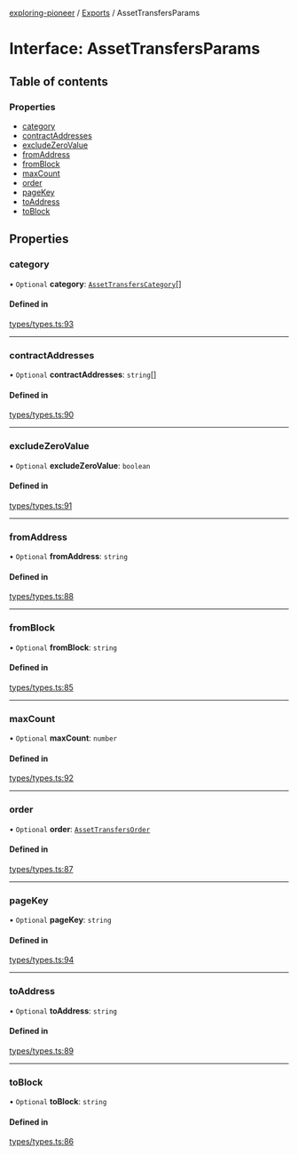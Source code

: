 [exploring-pioneer](../README.md) / [Exports](../modules.md) / AssetTransfersParams

# Interface: AssetTransfersParams

## Table of contents

### Properties

- [category](AssetTransfersParams.md#category)
- [contractAddresses](AssetTransfersParams.md#contractaddresses)
- [excludeZeroValue](AssetTransfersParams.md#excludezerovalue)
- [fromAddress](AssetTransfersParams.md#fromaddress)
- [fromBlock](AssetTransfersParams.md#fromblock)
- [maxCount](AssetTransfersParams.md#maxcount)
- [order](AssetTransfersParams.md#order)
- [pageKey](AssetTransfersParams.md#pagekey)
- [toAddress](AssetTransfersParams.md#toaddress)
- [toBlock](AssetTransfersParams.md#toblock)

## Properties

### category

• `Optional` **category**: [`AssetTransfersCategory`](../enums/AssetTransfersCategory.md)[]

#### Defined in

[types/types.ts:93](https://github.com/alchemyplatform/exploring-pioneer/blob/7c86334/src/types/types.ts#L93)

___

### contractAddresses

• `Optional` **contractAddresses**: `string`[]

#### Defined in

[types/types.ts:90](https://github.com/alchemyplatform/exploring-pioneer/blob/7c86334/src/types/types.ts#L90)

___

### excludeZeroValue

• `Optional` **excludeZeroValue**: `boolean`

#### Defined in

[types/types.ts:91](https://github.com/alchemyplatform/exploring-pioneer/blob/7c86334/src/types/types.ts#L91)

___

### fromAddress

• `Optional` **fromAddress**: `string`

#### Defined in

[types/types.ts:88](https://github.com/alchemyplatform/exploring-pioneer/blob/7c86334/src/types/types.ts#L88)

___

### fromBlock

• `Optional` **fromBlock**: `string`

#### Defined in

[types/types.ts:85](https://github.com/alchemyplatform/exploring-pioneer/blob/7c86334/src/types/types.ts#L85)

___

### maxCount

• `Optional` **maxCount**: `number`

#### Defined in

[types/types.ts:92](https://github.com/alchemyplatform/exploring-pioneer/blob/7c86334/src/types/types.ts#L92)

___

### order

• `Optional` **order**: [`AssetTransfersOrder`](../enums/AssetTransfersOrder.md)

#### Defined in

[types/types.ts:87](https://github.com/alchemyplatform/exploring-pioneer/blob/7c86334/src/types/types.ts#L87)

___

### pageKey

• `Optional` **pageKey**: `string`

#### Defined in

[types/types.ts:94](https://github.com/alchemyplatform/exploring-pioneer/blob/7c86334/src/types/types.ts#L94)

___

### toAddress

• `Optional` **toAddress**: `string`

#### Defined in

[types/types.ts:89](https://github.com/alchemyplatform/exploring-pioneer/blob/7c86334/src/types/types.ts#L89)

___

### toBlock

• `Optional` **toBlock**: `string`

#### Defined in

[types/types.ts:86](https://github.com/alchemyplatform/exploring-pioneer/blob/7c86334/src/types/types.ts#L86)

